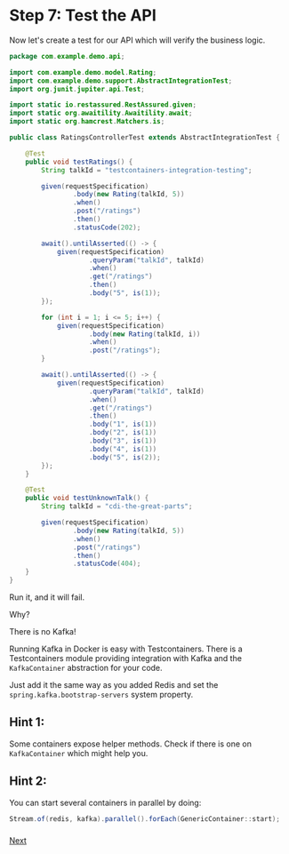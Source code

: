 # Step 7: Test the API

Now let's create a test for our API which will verify the business logic.

```java
package com.example.demo.api;

import com.example.demo.model.Rating;
import com.example.demo.support.AbstractIntegrationTest;
import org.junit.jupiter.api.Test;

import static io.restassured.RestAssured.given;
import static org.awaitility.Awaitility.await;
import static org.hamcrest.Matchers.is;

public class RatingsControllerTest extends AbstractIntegrationTest {

    @Test
    public void testRatings() {
        String talkId = "testcontainers-integration-testing";

        given(requestSpecification)
                .body(new Rating(talkId, 5))
                .when()
                .post("/ratings")
                .then()
                .statusCode(202);

        await().untilAsserted(() -> {
            given(requestSpecification)
                    .queryParam("talkId", talkId)
                    .when()
                    .get("/ratings")
                    .then()
                    .body("5", is(1));
        });

        for (int i = 1; i <= 5; i++) {
            given(requestSpecification)
                    .body(new Rating(talkId, i))
                    .when()
                    .post("/ratings");
        }

        await().untilAsserted(() -> {
            given(requestSpecification)
                    .queryParam("talkId", talkId)
                    .when()
                    .get("/ratings")
                    .then()
                    .body("1", is(1))
                    .body("2", is(1))
                    .body("3", is(1))
                    .body("4", is(1))
                    .body("5", is(2));
        });
    }

    @Test
    public void testUnknownTalk() {
        String talkId = "cdi-the-great-parts";

        given(requestSpecification)
                .body(new Rating(talkId, 5))
                .when()
                .post("/ratings")
                .then()
                .statusCode(404);
    }
}
```

Run it, and it will fail.

Why?

There is no Kafka!

Running Kafka in Docker is easy with Testcontainers.
There is a Testcontainers module providing integration with Kafka and the `KafkaContainer` abstraction for your code.

Just add it the same way as you added Redis and set the `spring.kafka.bootstrap-servers` system property.

## Hint 1:

Some containers expose helper methods. Check if there is one on `KafkaContainer` which might help you.

## Hint 2:

You can start several containers in parallel by doing:

```java
Stream.of(redis, kafka).parallel().forEach(GenericContainer::start);
```

### 
[Next](step-7.7-data-init-strategies.md)
